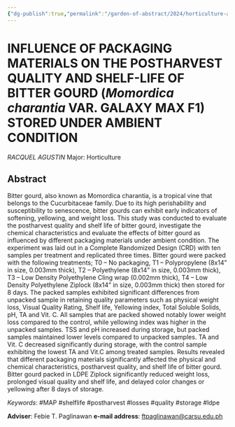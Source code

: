 ```yaml
---
{"dg-publish":true,"permalink":"/garden-of-abstract/2024/horticulture-agustin/","created":"2024-05-22T21:38:30.976+08:00"}
---
```


# INFLUENCE OF PACKAGING MATERIALS ON THE POSTHARVEST QUALITY AND SHELF-LIFE OF BITTER GOURD (***Momordica charantia*** VAR. GALAXY MAX F1) STORED UNDER AMBIENT CONDITION
*RACQUEL AGUSTIN*
Major: Horticulture
## Abstract
Bitter gourd, also known as Momordica charantia, is a tropical vine that belongs to the Cucurbitaceae family. Due to its high perishability and susceptibility to senescence, bitter gourds can exhibit early indicators of softening, yellowing, and weight loss. This study was conducted to evaluate the postharvest quality and shelf life of bitter gourd, investigate the chemical characteristics and evaluate the effects of bitter gourd as influenced by different packaging materials under ambient condition. The experiment was laid out in a Complete Randomized Design (CRD) with ten samples per treatment and replicated three times. Bitter gourd were packed with the following treatments; T0 – No packaging, T1 – Polypropylene (8x14” in size, 0.003mm thick), T2 – Polyethylene (8x14” in size, 0.003mm thick), T3 – Low Density Polyethylene Cling wrap (0.002mm thick), T4 – Low Density Polyethylene Ziplock (8x14” in size, 0.003mm thick) then stored for 8 days. The packed samples exhibited significant differences from unpacked sample in retaining quality parameters such as physical weight loss, Visual Quality Rating, Shelf life, Yellowing index, Total Soluble Solids, pH, TA and Vit. C. All samples that are packed showed notably lower weight loss compared to the control, while yellowing index was higher in the unpacked samples. TSS and pH increased during storage, but packed samples maintained lower levels compared to unpacked samples. TA and Vit. C decreased significantly during storage, with the control sample exhibiting the lowest TA and Vit.C among treated samples. Results revealed that different packaging materials significantly affected the physical and chemical characteristics, postharvest quality, and shelf life of bitter gourd. Bitter gourd packed in LDPE Ziplock significantly reduced weight loss, prolonged visual quality and shelf life, and delayed color changes or yellowing after 8 days of storage.

*Keywords*: #MAP #shelflife #postharvest #losses #quality #storage #ldpe

**Adviser**: Febie T. Paglinawan
**e-mail address**: ftpaglinawan@carsu.edu.ph